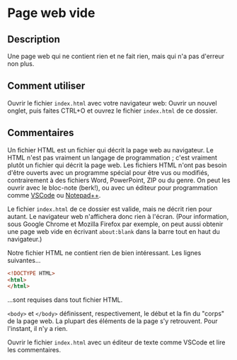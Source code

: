 # Page web vide

## Description

Une page web qui ne contient rien et ne fait rien, mais qui n'a pas d'erreur non plus.

## Comment utiliser

Ouvrir le fichier `index.html` avec votre navigateur web: Ouvrir un nouvel onglet, puis faites CTRL+O et ouvrez le fichier `index.html` de ce dossier.

## Commentaires

Un fichier HTML est un fichier qui décrit la page web au navigateur. Le HTML n'est pas vraiment un langage de programmation ; c'est vraiment plutôt un fichier qui décrit la page web. Les fichiers HTML n'ont pas besoin d'être ouverts avec un programme spécial pour être vus ou modifiés, contrairement à des fichiers Word, PowerPoint, ZIP ou du genre. On peut les ouvrir avec le bloc-note (berk!), ou avec un éditeur pour programmation comme [VSCode](https://code.visualstudio.com) ou [Notepad++](https://notepad-plus-plus.org/).

Le fichier `index.html` de ce dossier est valide, mais ne décrit rien pour autant. Le navigateur web n'affichera donc rien à l'écran. (Pour information, sous Google Chrome et Mozilla Firefox par exemple, on peut aussi obtenir une page web vide en écrivant `about:blank` dans la barre tout en haut du navigateur.)

Notre fichier HTML ne contient rien de bien intéressant. Les lignes suivantes...

```html
<!DOCTYPE HTML>
<html>
</html>
```

...sont requises dans tout fichier HTML.

`<body>` et `</body>` définissent, respectivement, le début et la fin du "corps" de la page web. La plupart des éléments de la page s'y retrouvent. Pour l'instant, il n'y a rien.

Ouvrir le fichier `index.html` avec un éditeur de texte comme VSCode et lire les commentaires.
